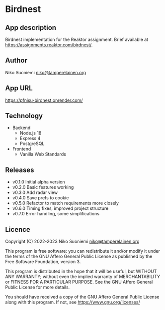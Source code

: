 # Birdnest

## App description

Birdnest implementation for the Reaktor assignment. Brief available at <https://assignments.reaktor.com/birdnest/>.

## Author

Niko Suoniemi <niko@tamperelainen.org>

## App URL

<https://pfnisu-birdnest.onrender.com/>

## Technology

* Backend
    * Node.js 18
    * Express 4
    * PostgreSQL
* Frontend
    * Vanilla Web Standards

## Releases

* v0.1.0          Initial alpha version
* v0.2.0          Basic features working
* v0.3.0          Add radar view
* v0.4.0          Save prefs to cookie
* v0.5.0          Refactor to match requirements more closely
* v0.6.0          Timing fixes, improved project structure
* v0.7.0          Error handling, some simplifications

## Licence

Copyright (C) 2022-2023 Niko Suoniemi <niko@tamperelainen.org>

This program is free software: you can redistribute it and/or modify it under the terms of the GNU Affero General Public License as published by the Free Software Foundation, version 3.

This program is distributed in the hope that it will be useful, but WITHOUT ANY WARRANTY; without even the implied warranty of MERCHANTABILITY or FITNESS FOR A PARTICULAR PURPOSE. See the GNU Affero General Public License for more details.

You should have received a copy of the GNU Affero General Public License along with this program. If not, see <https://www.gnu.org/licenses/>
